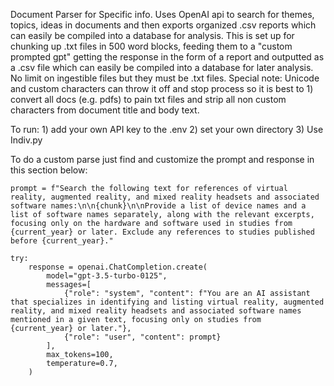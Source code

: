 Document Parser for Specific info. Uses OpenAI api to search for themes, topics, ideas in documents and then exports organized .csv reports which can easily be compiled into a database for analysis. 
This is set up for chunking up .txt files in 500 word blocks, feeding them to a "custom prompted gpt" getting the response in the form of a report and outputted as a .csv file which can easily be compiled into a database for later analysis. No limit on ingestible files but they must be .txt files. 
Special note: Unicode and custom characters can throw it off and stop process so it is best to 1) convert all docs (e.g. pdfs) to pain txt files and strip all non custom characters from document title and body text.


To run: 1) add your own API key to the .env 
2) set your own directory
3) Use Indiv.py

To do a custom parse just find and customize the prompt and response in this section below:

    prompt = f"Search the following text for references of virtual reality, augmented reality, and mixed reality headsets and associated software names:\n\n{chunk}\n\nProvide a list of device names and a list of software names separately, along with the relevant excerpts, focusing only on the hardware and software used in studies from {current_year} or later. Exclude any references to studies published before {current_year}."
    
    try:
        response = openai.ChatCompletion.create(
            model="gpt-3.5-turbo-0125",
            messages=[
                {"role": "system", "content": f"You are an AI assistant that specializes in identifying and listing virtual reality, augmented reality, and mixed reality headsets and associated software names mentioned in a given text, focusing only on studies from {current_year} or later."},
                {"role": "user", "content": prompt}
            ],
            max_tokens=100,
            temperature=0.7,
        )
